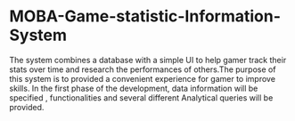 # MOBA-Game-statistic-Information-System
The system combines a database with a simple UI to help gamer track their stats over 
time and research the performances of others.The purpose of this system is to provided a convenient 
experience for gamer to improve skills. In the first phase of the development, data information will be specified , 
functionalities and several different Analytical queries will be provided.
